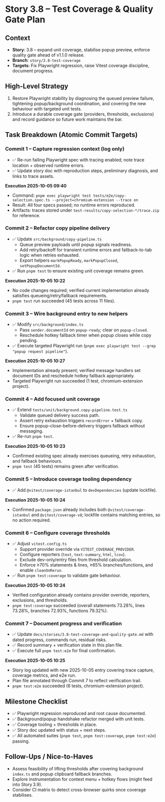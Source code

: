 # Story 3.8 – Test Coverage & Quality Gate Plan

## Context

- **Story**: 3.8 – expand unit coverage, stabilise popup preview, enforce quality gate ahead of v1.1.0 release.
- **Branch**: `story/3.8-test-coverage`
- **Targets**: Fix Playwright regression, raise Vitest coverage discipline, document progress.

## High-Level Strategy

1. Restore Playwright stability by diagnosing the queued preview failure, tightening popup/background coordination, and covering the new behaviour with targeted unit tests.
2. Introduce a durable coverage gate (providers, thresholds, exclusions) and record guidance so future work maintains the bar.

## Task Breakdown (Atomic Commit Targets)

### Commit 1 – Capture regression context (log only)

- ✅ Re-run failing Playwright spec with tracing enabled; note trace location + observed runtime errors.
- ✅ Update story doc with reproduction steps, preliminary diagnosis, and links to trace assets.

**Execution 2025-10-05 09:40**

- Command: `pnpm exec playwright test tests/e2e/copy-selection.spec.ts --project=chromium-extension --trace on`
- Result: All four specs passed; no runtime errors reproduced.
- Artifacts: traces stored under `test-results/copy-selection-*/trace.zip` for reference.

### Commit 2 – Refactor copy pipeline delivery

- ✅ Update `src/background/copy-pipeline.ts`
  - Queue preview payloads until popup signals readiness.
  - Add retry/backoff for transient runtime errors and fallback-to-tab logic when retries exhausted.
  - Export helpers `markPopupReady`, `markPopupClosed`, `setPopupDocumentId`.
- ✅ Run `pnpm test` to ensure existing unit coverage remains green.

**Execution 2025-10-05 10:22**

- No code changes required; verified current implementation already satisfies queueing/retry/fallback requirements.
- `pnpm test` run succeeded (45 tests across 11 files).

### Commit 3 – Wire background entry to new helpers

- ✅ Modify `src/background/index.ts`
  - Pass `sender.documentId` on `popup-ready`; clear on `popup-closed`.
  - Reschedule hotkey fallback timer when popup closes while copy pending.
- ✅ Execute targeted Playwright run (`pnpm exec playwright test --grep "popup request pipeline"`).

**Execution 2025-10-05 10:27**

- Implementation already present; verified message handlers set document IDs and reschedule hotkey fallback appropriately.
- Targeted Playwright run succeeded (1 test, chromium-extension project).

### Commit 4 – Add focused unit coverage

- ✅ Extend `tests/unit/background.copy-pipeline.test.ts`
  - Validate queued delivery success path.
  - Assert retry exhaustion triggers `recordError` + fallback copy.
  - Ensure popup-close-before-delivery triggers fallback without messaging.
- ✅ Re-run `pnpm test`.

**Execution 2025-10-05 10:23**

- Confirmed existing spec already exercises queueing, retry exhaustion, and fallback behaviours.
- `pnpm test` (45 tests) remains green after verification.

### Commit 5 – Introduce coverage tooling dependency

- ✅ Add `@vitest/coverage-istanbul` to `devDependencies` (update lockfile).

**Execution 2025-10-05 10:24**

- Confirmed `package.json` already includes both `@vitest/coverage-istanbul` and `@vitest/coverage-v8`; lockfile contains matching entries, so no action required.

### Commit 6 – Configure coverage thresholds

- ✅ Adjust `vitest.config.ts`
  - Support provider override via `VITEST_COVERAGE_PROVIDER`.
  - Configure reporters (`text`, `text-summary`, `html`, `lcov`).
  - Exclude dev-only/entry files from threshold calculation.
  - Enforce ≥70% statements & lines, ≥65% branches/functions, and enable `cleanOnRerun`.
- ✅ Run `pnpm test:coverage` to validate gate behaviour.

**Execution 2025-10-05 10:24**

- Verified configuration already contains provider override, reporters, exclusions, and thresholds.
- `pnpm test:coverage` succeeded (overall statements 73.28%, lines 73.28%, branches 72.93%, functions 79.32%).

### Commit 7 – Document progress and verification

- ✅ Update `docs/stories/3.8-test-coverage-and-quality-gate.md` with dated progress, commands run, residual risks.
- ✅ Record summary + verification state in this plan file.
- ✅ Execute full `pnpm test:e2e` for final confirmation.

**Execution 2025-10-05 10:25**

- Story log updated with new 2025-10-05 entry covering trace capture, coverage metrics, and e2e run.
- Plan file annotated through Commit 7 to reflect verification trail.
- `pnpm test:e2e` succeeded (6 tests, chromium-extension project).

## Milestone Checklist

- ✅ Playwright regression reproduced and root cause documented.
- ✅ Background/popup handshake refactor merged with unit tests.
- ✅ Coverage tooling + thresholds in place.
- ✅ Story doc updated with status + next steps.
- ✅ All automated suites (`pnpm test`, `pnpm test:coverage`, `pnpm test:e2e`) passing.

## Follow-Ups / Nice-to-Haves

- Assess feasibility of lifting thresholds after covering background `index.ts` and popup clipboard fallback branches.
- Explore instrumentation for context menu + hotkey flows (might feed into Story 3.9).
- Consider CI matrix to detect cross-browser quirks once coverage stabilises.
